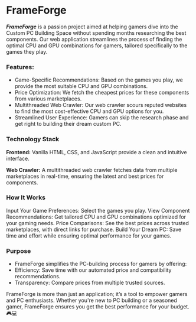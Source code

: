 # FrameForge
**_FrameForge_** is a passion project aimed at helping gamers dive into the Custom PC Building Space without spending months researching the best components. Our web application streamlines the process of finding the optimal CPU and GPU combinations for gamers, tailored specifically to the games they play.

### Features:
- Game-Specific Recommendations: Based on the games you play, we provide the most suitable CPU and GPU combinations.
- Price Optimization: We fetch the cheapest prices for these components from various marketplaces.
- Multithreaded Web Crawler: Our web crawler scours reputed websites to find the most cost-effective CPU and GPU options for you.
- Streamlined User Experience: Gamers can skip the research phase and get right to building their dream custom PC.

### Technology Stack
**Frontend:** Vanilla HTML, CSS, and JavaScript provide a clean and intuitive interface.

 **Web Crawler:** A multithreaded web crawler fetches data from multiple marketplaces in real-time, ensuring the latest and best prices for components.

### How It Works
Input Your Game Preferences: Select the games you play.
View Component Recommendations: Get tailored CPU and GPU combinations optimized for your gaming needs.
Price Comparisons: See the best prices across trusted marketplaces, with direct links for purchase.
Build Your Dream PC: Save time and effort while ensuring optimal performance for your games.

### Purpose
- FrameForge simplifies the PC-building process for gamers by offering:
- Efficiency: Save time with our automated price and compatibility recommendations.
- Transparency: Compare prices from multiple trusted sources.

FrameForge is more than just an application; it’s a tool to empower gamers and PC enthusiasts. Whether you're new to PC building or a seasoned gamer, FrameForge ensures you get the best performance for your budget. 🎮💻
